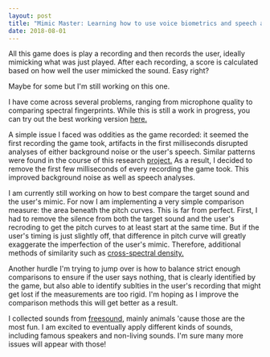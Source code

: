 ```yaml
---
layout: post
title: "Mimic Master: Learning how to use voice biometrics and speech analysis with shoddy recordings (i.e. lots of background noise)"
date: 2018-08-01
---
```


All this game does is play a recording and then records the user, ideally mimicking what was just played. After each recording, a score is calculated based on how well the user mimicked the sound. Easy right? 

Maybe for some but I'm still working on this one. 

I have come across several problems, ranging from microphone quality to comparing spectral fingerprints. While this is still a work in progress, you can try out the best working version <a href = "https://github.com/a-n-rose/mimic-master-how-well-can-you-mimic">here.</a>

A simple issue I faced was oddities as the game recorded: it seemed the first recording the game took, artifacts in the first milliseconds disrupted analyses of either background noise or the user's speech. Similar patterns were found in the course of this research <a href="https://www.ncbi.nlm.nih.gov/pmc/articles/PMC5426841/pdf/sensors-17-00917.pdf">project.</a> As a result, I decided to remove the first few milliseconds of every recording the game took. This improved background noise as well as speech analyses.

I am currently still working on how to best compare the target sound and the user's mimic. For now I am implementing a very simple comparison measure: the area beneath the pitch curves. This is far from perfect. First, I had to remove the silence from both the target sound and the user's recroding to get the pitch curves to at least start at the same time. But if the user's timing is just slightly off, that difference in pitch curve will greatly exaggerate the imperfection of the user's mimic. Therefore, additional methods of similarity such as <a href="https://stackoverflow.com/questions/21647120/how-to-use-the-cross-spectral-density-to-calculate-the-phase-shift-of-two-relate">cross-spectral density.</a>

Another hurdle I'm trying to jump over is how to balance strict enough comparisons to ensure if the user says nothing, that is clearly identified by the game, but also able to identify sublties in the user's recording that might get lost if the measurements are too rigid. I'm hoping as I improve the comparison methods this will get better as a result. 

I collected sounds from <a href="https://freesound.org/">freesound</a>, mainly animals 'cause those are the most fun. I am excited to eventually apply different kinds of sounds, including famous speakers and non-living sounds. I'm sure many more issues will appear with those!




